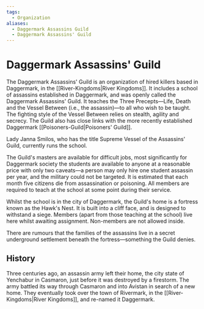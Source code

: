 ```yaml
---
tags:
  - Organization
aliases:
  - Daggermark Assassins Guild
  - Daggermark Assassins' Guild
---
```

# Daggermark Assassins' Guild
The Daggermark Assassins' Guild is an organization of hired killers based in Daggermark, in the [[River-Kingdoms|River Kingdoms]]. It includes a school of assassins established in Daggermark, and was openly called the Daggermark Assassins' Guild. It teaches the Three Precepts—Life, Death and the Vessel Between (i.e., the assassin)—to all who wish to be taught. The fighting style of the Vessel Between relies on stealth, agility and secrecy. The Guild also has close links with the more recently established Daggermark [[Poisoners-Guild|Poisoners' Guild]].

Lady Janna Smilos, who has the title Supreme Vessel of the Assassins' Guild, currently runs the school.

The Guild's masters are available for difficult jobs, most significantly for Daggermark society the students are available to anyone at a reasonable price with only two caveats—a person may only hire one student assassin per year, and the military could not be targeted. It is estimated that each month five citizens die from assassination or poisoning. All members are required to teach at the school at some point during their service.

Whilst the school is in the city of Daggermark, the Guild's home is a fortress known as the Hawk's Nest. It is built into a cliff face, and is designed to withstand a siege. Members (apart from those teaching at the school) live here whilst awaiting assignment. Non-members are not allowed inside.

There are rumours that the families of the assassins live in a secret underground settlement beneath the fortress—something the Guild denies.
## History
Three centuries ago, an assassin army left their home, the city state of Yenchabur in Casmaron, just before it was destroyed by a firestorm. The army battled its way through Casmaron and into Avistan in search of a new home. They eventually took over the town of Rivermark, in the [[River-Kingdoms|River Kingdoms]], and re-named it Daggermark.